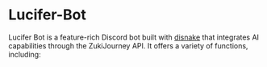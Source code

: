 # Lucifer-Bot
Lucifer Bot is a feature-rich Discord bot built with [disnake](https://docs.disnake.dev/) that integrates AI capabilities through the ZukiJourney API. It offers a variety of functions, including:
